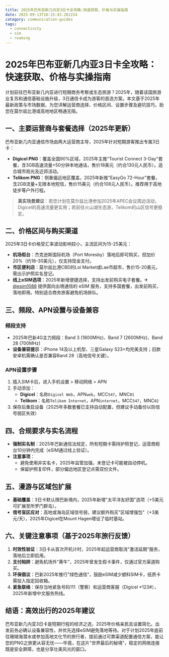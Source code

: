 ```yaml
---
title: 2025年巴布亚新几内亚3日卡全攻略:快速获取、价格与实操指南
date: 2025-09-13T16:15:43.281154
category: communication-guides
tags:
  - connectivity
  - sim
  - roaming
---
```


# 2025年巴布亚新几内亚3日卡全攻略：快速获取、价格与实操指南

计划前往巴布亚新几内亚进行短期商务考察或生态旅游？2025年，随着该国旅游业复苏和通信基础设施升级，3日通信卡成为游客的首选方案。本文基于2025年最新政策与市场数据，为您详解运营商选择、价格区间、设置步骤及避坑技巧，助您在莫尔兹比港或高地地区畅通无阻。

## 一、主要运营商与套餐选择（2025年更新）
巴布亚新几内亚通信市场由两大运营商主导，2025年针对短期游客推出专属3日卡：
- **Digicel PNG**：覆盖全国90%区域，2025年主推"Tourist Connect 3-Day"套餐，含3GB高速流量+50分钟本地通话，售价18美元（约合130元人民币）。适合城市观光及近郊活动。
- **Telikom PNG**：侧重偏远地区覆盖，2025年新推"EasyGo 72-Hour"套餐，含2GB流量+无限本地短信，售价15美元（约合108元人民币）。推荐用于高地徒步等户外行程。
  
> **真实场景建议**：若您计划在莫尔兹比港参加2025年APEC会议周边活动，Digicel的高速流量更实用；若前往火山湖生态游，Telikom的山区信号更稳定。

## 二、价格区间与购买渠道
2025年3日卡价格受汇率波动影响较小，主流区间为15-25美元：
- **机场柜台**：杰克逊斯国际机场（Port Moresby）落地后即可购买，但加价20%（约18-30美元），仅支持现金支付。
- **市区便利店**：莫尔兹比港CBD的Loi Market或Lae市超市，售价15-20美元，需出示护照实名登记。
- **线上eSIM选项**：2025年新增便捷选择，支持出发前购买电子套餐。✈ [@esim1088](https://t.me/s/esim1088) 提供面向出境通信的 eSIM 服务，支持多国套餐，出发前购买，落地即用。特别适合商务旅客避免机场排队。

## 三、频段、APN设置与设备兼容
### 频段支持
- 2025年巴新4G主力频段：Band 3 (1800MHz)、Band 7 (2600MHz)、Band 28 (700MHz)  
- **设备兼容提示**：iPhone 14及以上机型、三星Galaxy S23+均完美支持；旧款安卓机需确认是否兼容Band 28（高地信号关键）。

### APN设置步骤
1. 插入SIM卡后，进入手机设置 > 移动网络 > APN
2. 手动添加：  
   - **Digicel**：名称`Digicel Web`，APN`web`，MCC`547`，MNC`01`  
   - **Telikom**：名称`Telikom Internet`，APN`internet`，MCC`547`，MNC`02`  
3. 保存后重启设备（2025年多数套餐已支持自动配置，但建议手动备份以防信号弱区失效）

## 四、合规要求与实名流程
- **强制实名制**：2025年巴新通信法规定，所有短期卡需持护照登记，运营商柜台10分钟内完成（eSIM通过线上验证）。
- **注意事项**：  
  - 避免使用非实名卡，2025年监管加强，未登记卡可能被自动停机。  
  - 保留护照复印件，部分偏远地区登记点需双份文件。

## 五、漫游与区域包扩展
- **基础覆盖**：3日卡默认限巴新境内，2025年新增"太平洋友好国"选项（+5美元可扩展至所罗门群岛）。
- **信号盲区应对**：高地或海岛区域信号弱，建议额外购买"区域增强包"（+3美元/天），2025年Digicel在Mount Hagen增设了临时基站。

## 六、关键注意事项（基于2025年旅行反馈）
1. **时效性验证**：3日卡从首次开机计时，2025年起运营商取消"激活延期"服务，落地后立即启用。
2. **支付陷阱**：避免机场外"黄牛"，2025年曾发生假卡事件，仅通过官方渠道购买。
3. **环保倡议**：巴新2025年推行"绿色通信"，鼓励eSIM减少塑料SIM卡，纸质卡需投入指定回收箱。
4. **紧急联络**：保存当地紧急号码111（警察）和运营商客服（Digicel *123#），2025年新增中文服务热线。

## 结语：高效出行的2025年建议
巴布亚新几内亚3日卡是短期行程的经济之选，2025年价格亲民且设置简化。出发前务必确认设备兼容性，并优先选择eSIM避免落地等待。对于计划2025年底前往珊瑚海潜水或参加高地文化节的旅行者，提前通过可靠渠道配置通信方案，能让您的PNG之旅更从容无忧——毕竟，在这片"世界最后的秘境"，稳定的网络连接既是安全屏障，也是分享壮美风光的窗口。